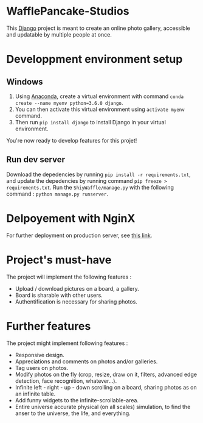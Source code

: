 # WafflePancake-Studios

This [Django](https://www.djangoproject.com/) project is meant to create
an online photo gallery, accessible and updatable by multiple people at once.

# Developpment environment setup

## Windows

1. Using [Anaconda](https://www.continuum.io/downloads), create a virtual
   environment with command `conda create --name myenv python=3.6.0 django`.
2. You can then activate this virtual environment using `activate myenv`
   command.
3. Then run `pip install django` to install Django in your virtual environment.

You're now ready to develop features for this projet!

## Run dev server
Download the depedencies by running `pip install -r requirements.txt`, and update the depedencies by running command `pip freeze > requirements.txt`.
Run the `ShiyWaffle/manage.py` with the following command : `python manage.py runserver`.

# Delpoyement with NginX
For further deployment on production server, see [this link](http://uwsgi-docs.readthedocs.io/en/latest/tutorials/Django_and_nginx.html).

# Project's must-have
The project will implement the following features :
 * Upload / download pictures on a board, a gallery.
 * Board is sharable with other users.
 * Authentification is necessary for sharing photos.

# Further features
The project might implement following features :
 * Responsive design.
 * Appreciations and comments on photos and/or galleries.
 * Tag users on photos.
 * Modify photos on the fly (crop, resize, draw on it, filters, advanced edge detection, face recognition, whatever...).
 * Infinite left - right - up - down scrolling on a board, sharing photos as on an infinite table.
 * Add funny widgets to the infinite-scrollable-area.
 * Entire universe accurate physical (on all scales) simulation, to find the anser to the universe, the life, and everything.
